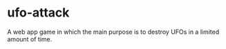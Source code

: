 # ufo-attack
A web app game in which the main purpose is to destroy UFOs in a limited amount of time.
